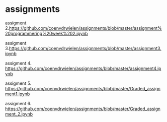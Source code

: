 # assignments

assigment 2.https://github.com/coenvdrwielen/assignments/blob/master/assignment%20programmering%20week%202.ipynb

assigment 3.https://github.com/coenvdrwielen/assignments/blob/master/assignment3.ipynb

assigment 4. https://github.com/coenvdrwielen/assignments/blob/master/assignment4.ipynb

assigment 5. https://github.com/coenvdrwielen/assignments/blob/master/Graded_assignment1.ipynb

assigment 6. https://github.com/coenvdrwielen/assignments/blob/master/Graded_assignment_2.ipynb
